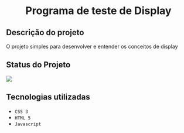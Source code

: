 <h1 align="center">Programa de teste de Display</h1>

<h2>Descrição do projeto</h2>
<p>O projeto simples para desenvolver e entender os conceitos de display</p>
<h2>Status do Projeto</h2>
<p align="left">
<img loading="lazy" src="http://img.shields.io/static/v1?label=STATUS&message=DESENVOLVIDO&color=GREEN&style=for-the-badge"/>
</p>

<h2>Tecnologias utilizadas</h2>

- ``CSS 3``
- ``HTML 5``
- ``Javascript``

